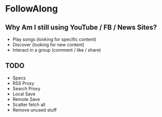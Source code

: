 # FollowAlong

## Why Am I still using YouTube / FB / News Sites?

- Play songs (looking for specific content)
- Discover (looking for new content)
- Interact in a group (comment / like / share)

## TODO

- Specs
- RSS Proxy
- Search Proxy
- Local Save
- Remote Save
- Scatter fetch all
- Remove unused stuff

